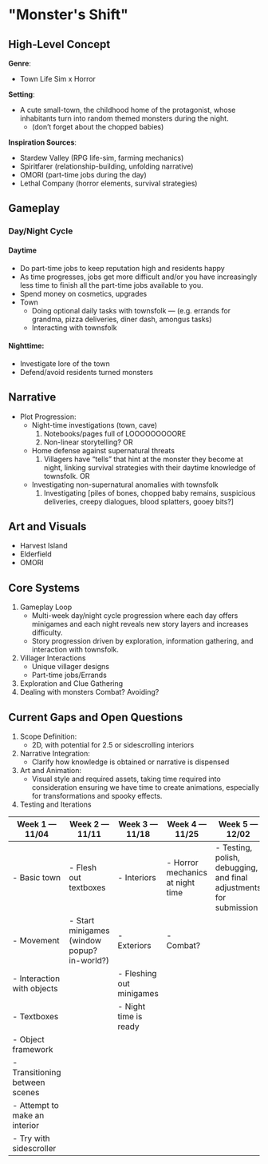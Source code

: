 # "Monster's Shift"

## High-Level Concept
**Genre**:
* Town Life Sim x Horror

**Setting**: 
* A cute small-town, the childhood home of the protagonist, whose inhabitants turn into random themed monsters during the night.
	* (don’t forget about the chopped babies)

**Inspiration Sources**:
* Stardew Valley (RPG life-sim, farming mechanics)
* Spiritfarer (relationship-building, unfolding narrative)
* OMORI (part-time jobs during the day)
* Lethal Company (horror elements, survival strategies)


## Gameplay
### Day/Night Cycle
#### Daytime
* Do part-time jobs to keep reputation high and residents happy
* As time progresses, jobs get more difficult and/or you have increasingly less time to finish all the part-time jobs available to you.
* Spend money on cosmetics, upgrades
* Town
	* Doing optional daily tasks with townsfolk — (e.g. errands for grandma, pizza deliveries, diner dash, amongus tasks)
	* Interacting with townsfolk
#### Nighttime:
* Investigate lore of the town
* Defend/avoid residents turned monsters

## Narrative
* Plot Progression:
	* Night-time investigations (town, cave)
		1. Notebooks/pages full of LOOOOOOOOORE
		2. Non-linear storytelling?
	OR
	* Home defense against supernatural threats
		1. Villagers have “tells” that hint at the monster they become at night, linking survival strategies with their daytime knowledge of townsfolk.
	OR
	* Investigating non-supernatural anomalies with townsfolk
		1. Investigating [piles of bones, chopped baby remains, suspicious deliveries, creepy dialogues, blood splatters, gooey bits?]

## Art and Visuals
* Harvest Island
* Elderfield
* OMORI

## Core Systems
1. Gameplay Loop
	* Multi-week day/night cycle progression where each day offers minigames and each night reveals new story layers and increases difficulty.
	* Story progression driven by exploration, information gathering, and interaction with townsfolk.
2. Villager Interactions
	* Unique villager designs
	* Part-time jobs/Errands
3. Exploration and Clue Gathering
4. Dealing with monsters
	Combat?
	Avoiding?

## Current Gaps and Open Questions
1. Scope Definition:
	* 2D, with potential for 2.5 or sidescrolling interiors
2. Narrative Integration:
	* Clarify how knowledge is obtained or narrative is dispensed
3. Art and Animation:
	* Visual style and required assets, taking time required into consideration ensuring we have time to create animations, especially for transformations and spooky effects.
4. Testing and Iterations

| **Week 1 — 11/04**                              | **Week 2 — 11/11**                     | **Week 3 — 11/18**                                 | **Week 4 — 11/25**                  | **Week 5 — 12/02**                                     |
|-------------------------------------------------|----------------------------------------|----------------------------------------------------|-------------------------------------|--------------------------------------------------------|
| - Basic town                                    | - Flesh out textboxes                  | - Interiors                                       | - Horror mechanics at night time    | - Testing, polish, debugging, and final adjustments for submission |
| - Movement                                      | - Start minigames (window popup? in-world?) | - Exteriors                                    | - Combat?                           |                                                        |
| - Interaction with objects                      |                                        | - Fleshing out minigames                           |                                     |                                                        |
| - Textboxes                                     |                                        | - Night time is ready                              |                                     |                                                        |
| - Object framework                              |                                        |                                                    |                                     |                                                        |
| - Transitioning between scenes                  |                                        |                                                    |                                     |                                                        |
| - Attempt to make an interior                   |                                        |                                                    |                                     |                                                        |
| - Try with sidescroller                         |                                        |                                                    |                                     |                                                        |
